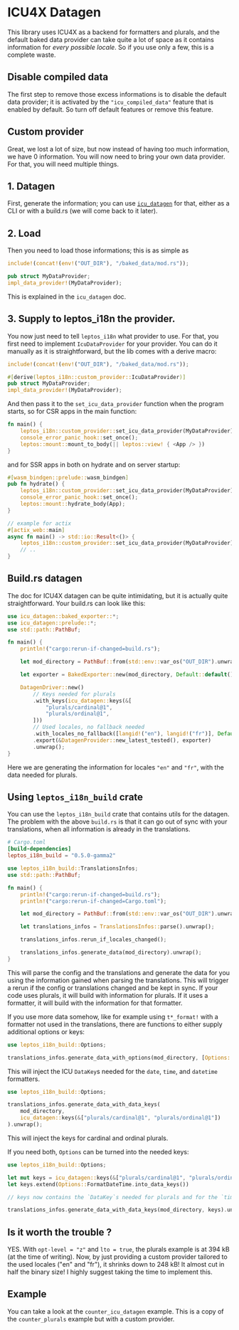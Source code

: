# ICU4X Datagen

This library uses ICU4X as a backend for formatters and plurals, and the default baked data provider can take quite a lot of space as it contains information for _every possible locale_. So if you use only a few, this is a complete waste.

## Disable compiled data

The first step to remove those excess informations is to disable the default data provider; it is activated by the `"icu_compiled_data"` feature that is enabled by default. So turn off default features or remove this feature.

## Custom provider

Great, we lost a lot of size, but now instead of having too much information, we have 0 information. You will now need to bring your own data provider. For that, you will need multiple things.

## 1. Datagen

First, generate the information; you can use [`icu_datagen`](https://docs.rs/icu_datagen/latest/icu_datagen/) for that, either as a CLI or with a build.rs (we will come back to it later).

## 2. Load

Then you need to load those informations; this is as simple as

```rust
include!(concat!(env!("OUT_DIR"), "/baked_data/mod.rs"));

pub struct MyDataProvider;
impl_data_provider!(MyDataProvider);
```

This is explained in the `icu_datagen` doc.

## 3. Supply to leptos_i18n the provider.

You now just need to tell `leptos_i18n` what provider to use. For that, you first need to implement `IcuDataProvider` for your provider. You can do it manually as it is straightforward, but the lib comes with a derive macro:

```rust
include!(concat!(env!("OUT_DIR"), "/baked_data/mod.rs"));

#[derive(leptos_i18n::custom_provider::IcuDataProvider)]
pub struct MyDataProvider;
impl_data_provider!(MyDataProvider);
```

And then pass it to the `set_icu_data_provider` function when the program starts,
so for CSR apps in the main function:

```rust
fn main() {
    leptos_i18n::custom_provider::set_icu_data_provider(MyDataProvider);
    console_error_panic_hook::set_once();
    leptos::mount::mount_to_body(|| leptos::view! { <App /> })
}
```

and for SSR apps in both on hydrate and on server startup:

```rust
#[wasm_bindgen::prelude::wasm_bindgen]
pub fn hydrate() {
    leptos_i18n::custom_provider::set_icu_data_provider(MyDataProvider);
    console_error_panic_hook::set_once();
    leptos::mount::hydrate_body(App);
}
```

```rust
// example for actix
#[actix_web::main]
async fn main() -> std::io::Result<()> {
    leptos_i18n::custom_provider::set_icu_data_provider(MyDataProvider);
    // ..
}
```

## Build.rs datagen

The doc for ICU4X datagen can be quite intimidating, but it is actually quite straightforward. Your build.rs can look like this:

```rust
use icu_datagen::baked_exporter::*;
use icu_datagen::prelude::*;
use std::path::PathBuf;

fn main() {
    println!("cargo:rerun-if-changed=build.rs");

    let mod_directory = PathBuf::from(std::env::var_os("OUT_DIR").unwrap()).join("baked_data");

    let exporter = BakedExporter::new(mod_directory, Default::default()).unwrap();

    DatagenDriver::new()
        // Keys needed for plurals
        .with_keys(icu_datagen::keys(&[
            "plurals/cardinal@1",
            "plurals/ordinal@1",
        ]))
        // Used locales, no fallback needed
        .with_locales_no_fallback([langid!("en"), langid!("fr")], Default::default())
        .export(&DatagenProvider::new_latest_tested(), exporter)
        .unwrap();
}
```

Here we are generating the information for locales `"en"` and `"fr"`, with the data needed for plurals.

## Using `leptos_i18n_build` crate

You can use the `leptos_i18n_build` crate that contains utils for the datagen.
The problem with the above `build.rs` is that it can go out of sync with your translations,
when all information is already in the translations.

```toml
# Cargo.toml
[build-dependencies]
leptos_i18n_build = "0.5.0-gamma2"
```

```rust
use leptos_i18n_build::TranslationsInfos;
use std::path::PathBuf;

fn main() {
    println!("cargo:rerun-if-changed=build.rs");
    println!("cargo:rerun-if-changed=Cargo.toml");

    let mod_directory = PathBuf::from(std::env::var_os("OUT_DIR").unwrap()).join("baked_data");

    let translations_infos = TranslationsInfos::parse().unwrap();

    translations_infos.rerun_if_locales_changed();

    translations_infos.generate_data(mod_directory).unwrap();
}
```

This will parse the config and the translations and generate the data for you using the information gained when parsing the translations.
This will trigger a rerun if the config or translations changed and be kept in sync.
If your code uses plurals, it will build with information for plurals. If it uses a formatter, it will build with the information for that formatter.

If you use more data somehow, like for example using `t*_format!` with a formatter not used in the translations, there are functions to either supply additional options or keys:

```rust
use leptos_i18n_build::Options;

translations_infos.generate_data_with_options(mod_directory, [Options::FormatDateTime]).unwrap();
```

This will inject the ICU `DataKey`s needed for the `date`, `time`, and `datetime` formatters.

```rust
use leptos_i18n_build::Options;

translations_infos.generate_data_with_data_keys(
    mod_directory,
    icu_datagen::keys(&["plurals/cardinal@1", "plurals/ordinal@1"])
).unwrap();
```

This will inject the keys for cardinal and ordinal plurals.

If you need both, `Options` can be turned into the needed keys:

```rust
use leptos_i18n_build::Options;

let mut keys = icu_datagen::keys(&["plurals/cardinal@1", "plurals/ordinal@1"])
let keys.extend(Options::FormatDateTime.into_data_keys())

// keys now contains the `DataKey`s needed for plurals and for the `time`, `date` and `datetime` formatters.

translations_infos.generate_data_with_data_keys(mod_directory, keys).unwrap();
```

## Is it worth the trouble ?

YES. With `opt-level = "z"` and `lto = true`, the plurals example is at 394 kB (at the time of writing). Now, by just providing a custom provider tailored to the used locales ("en" and "fr"), it shrinks down to 248 kB! It almost cut in half the binary size!
I highly suggest taking the time to implement this.

## Example

You can take a look at the `counter_icu_datagen` example. This is a copy of the `counter_plurals` example but with a custom provider.
